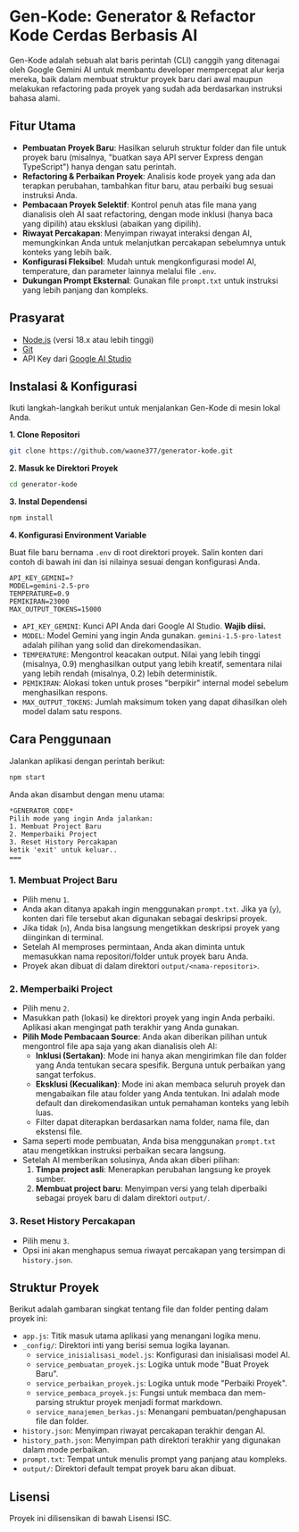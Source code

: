 # Gen-Kode: Generator & Refactor Kode Cerdas Berbasis AI

Gen-Kode adalah sebuah alat baris perintah (CLI) canggih yang ditenagai oleh Google Gemini AI untuk membantu developer mempercepat alur kerja mereka, baik dalam membuat struktur proyek baru dari awal maupun melakukan refactoring pada proyek yang sudah ada berdasarkan instruksi bahasa alami.

## Fitur Utama

- **Pembuatan Proyek Baru**: Hasilkan seluruh struktur folder dan file untuk proyek baru (misalnya, "buatkan saya API server Express dengan TypeScript") hanya dengan satu perintah.
- **Refactoring & Perbaikan Proyek**: Analisis kode proyek yang ada dan terapkan perubahan, tambahkan fitur baru, atau perbaiki bug sesuai instruksi Anda.
- **Pembacaan Proyek Selektif**: Kontrol penuh atas file mana yang dianalisis oleh AI saat refactoring, dengan mode inklusi (hanya baca yang dipilih) atau eksklusi (abaikan yang dipilih).
- **Riwayat Percakapan**: Menyimpan riwayat interaksi dengan AI, memungkinkan Anda untuk melanjutkan percakapan sebelumnya untuk konteks yang lebih baik.
- **Konfigurasi Fleksibel**: Mudah untuk mengkonfigurasi model AI, temperature, dan parameter lainnya melalui file `.env`.
- **Dukungan Prompt Eksternal**: Gunakan file `prompt.txt` untuk instruksi yang lebih panjang dan kompleks.

## Prasyarat

- [Node.js](https://nodejs.org/) (versi 18.x atau lebih tinggi)
- [Git](https://git-scm.com/)
- API Key dari [Google AI Studio](https://aistudio.google.com/app/apikey)

## Instalasi & Konfigurasi

Ikuti langkah-langkah berikut untuk menjalankan Gen-Kode di mesin lokal Anda.

**1. Clone Repositori**

```bash
git clone https://github.com/waone377/generator-kode.git
```

**2. Masuk ke Direktori Proyek**

```bash
cd generator-kode
```

**3. Instal Dependensi**

```bash
npm install
```

**4. Konfigurasi Environment Variable**

Buat file baru bernama `.env` di root direktori proyek. Salin konten dari contoh di bawah ini dan isi nilainya sesuai dengan konfigurasi Anda.

```env
API_KEY_GEMINI=?
MODEL=gemini-2.5-pro
TEMPERATURE=0.9
PEMIKIRAN=23000
MAX_OUTPUT_TOKENS=15000
```

- `API_KEY_GEMINI`: Kunci API Anda dari Google AI Studio. **Wajib diisi.**
- `MODEL`: Model Gemini yang ingin Anda gunakan. `gemini-1.5-pro-latest` adalah pilihan yang solid dan direkomendasikan.
- `TEMPERATURE`: Mengontrol keacakan output. Nilai yang lebih tinggi (misalnya, 0.9) menghasilkan output yang lebih kreatif, sementara nilai yang lebih rendah (misalnya, 0.2) lebih deterministik.
- `PEMIKIRAN`: Alokasi token untuk proses "berpikir" internal model sebelum menghasilkan respons.
- `MAX_OUTPUT_TOKENS`: Jumlah maksimum token yang dapat dihasilkan oleh model dalam satu respons.

## Cara Penggunaan

Jalankan aplikasi dengan perintah berikut:

```bash
npm start
```

Anda akan disambut dengan menu utama:

```
*GENERATOR CODE*
Pilih mode yang ingin Anda jalankan:
1. Membuat Project Baru
2. Memperbaiki Project
3. Reset History Percakapan
ketik 'exit' untuk keluar..
===
```

### 1. Membuat Project Baru

- Pilih menu `1`.
- Anda akan ditanya apakah ingin menggunakan `prompt.txt`. Jika ya (`y`), konten dari file tersebut akan digunakan sebagai deskripsi proyek.
- Jika tidak (`n`), Anda bisa langsung mengetikkan deskripsi proyek yang diinginkan di terminal.
- Setelah AI memproses permintaan, Anda akan diminta untuk memasukkan nama repositori/folder untuk proyek baru Anda.
- Proyek akan dibuat di dalam direktori `output/<nama-repositori>`.

### 2. Memperbaiki Project

- Pilih menu `2`.
- Masukkan path (lokasi) ke direktori proyek yang ingin Anda perbaiki. Aplikasi akan mengingat path terakhir yang Anda gunakan.
- **Pilih Mode Pembacaan Source**: Anda akan diberikan pilihan untuk mengontrol file apa saja yang akan dianalisis oleh AI:
  - **Inklusi (Sertakan)**: Mode ini hanya akan mengirimkan file dan folder yang Anda tentukan secara spesifik. Berguna untuk perbaikan yang sangat terfokus.
  - **Eksklusi (Kecualikan)**: Mode ini akan membaca seluruh proyek dan mengabaikan file atau folder yang Anda tentukan. Ini adalah mode default dan direkomendasikan untuk pemahaman konteks yang lebih luas.
  - Filter dapat diterapkan berdasarkan nama folder, nama file, dan ekstensi file.
- Sama seperti mode pembuatan, Anda bisa menggunakan `prompt.txt` atau mengetikkan instruksi perbaikan secara langsung.
- Setelah AI memberikan solusinya, Anda akan diberi pilihan:
  1. **Timpa project asli**: Menerapkan perubahan langsung ke proyek sumber.
  2. **Membuat project baru**: Menyimpan versi yang telah diperbaiki sebagai proyek baru di dalam direktori `output/`.

### 3. Reset History Percakapan

- Pilih menu `3`.
- Opsi ini akan menghapus semua riwayat percakapan yang tersimpan di `history.json`.

## Struktur Proyek

Berikut adalah gambaran singkat tentang file dan folder penting dalam proyek ini:

- `app.js`: Titik masuk utama aplikasi yang menangani logika menu.
- `_config/`: Direktori inti yang berisi semua logika layanan.
  - `service_inisialisasi_model.js`: Konfigurasi dan inisialisasi model AI.
  - `service_pembuatan_proyek.js`: Logika untuk mode "Buat Proyek Baru".
  - `service_perbaikan_proyek.js`: Logika untuk mode "Perbaiki Proyek".
  - `service_pembaca_proyek.js`: Fungsi untuk membaca dan mem-parsing struktur proyek menjadi format markdown.
  - `service_manajemen_berkas.js`: Menangani pembuatan/penghapusan file dan folder.
- `history.json`: Menyimpan riwayat percakapan terakhir dengan AI.
- `history_path.json`: Menyimpan path direktori terakhir yang digunakan dalam mode perbaikan.
- `prompt.txt`: Tempat untuk menulis prompt yang panjang atau kompleks.
- `output/`: Direktori default tempat proyek baru akan dibuat.

## Lisensi

Proyek ini dilisensikan di bawah Lisensi ISC.
